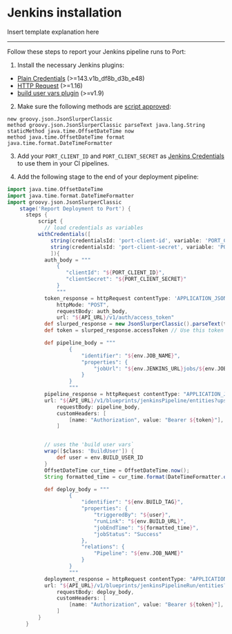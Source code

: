 # Jenkins installation

Insert template explanation here

---

Follow these steps to report your Jenkins pipeline runs to Port:
1. Install the necessary Jenkins plugins:
- [Plain Credentials](https://plugins.jenkins.io/credentials-binding/) (>=143.v1b_df8b_d3b_e48)
- [HTTP Request](https://plugins.jenkins.io/http_request/) (>=1.16)
- [build user vars plugin](https://plugins.jenkins.io/build-user-vars-plugin/) (>=v1.9)

2. Make sure the following methods are [script approved](https://www.jenkins.io/doc/book/managing/script-approval/):

```
new groovy.json.JsonSlurperClassic
method groovy.json.JsonSlurperClassic parseText java.lang.String
staticMethod java.time.OffsetDateTime now
method java.time.OffsetDateTime format java.time.format.DateTimeFormatter
```


3. Add your `PORT_CLIENT_ID` and `PORT_CLIENT_SECRET` as [Jenkins Credentials](https://www.jenkins.io/doc/book/using/using-credentials/) to use them in your CI pipelines.

4. Add the following stage to the end of your deployment pipeline:

```groovy
import java.time.OffsetDateTime
import java.time.format.DateTimeFormatter
import groovy.json.JsonSlurperClassic
    stage('Report Deployment to Port') {
      steps {
          script {
            // load credentials as variables 
          withCredentials([
              string(credentialsId: 'port-client-id', variable: 'PORT_CLIENT_ID'),
              string(credentialsId: 'port-client-secret', variable: 'PORT_CLIENT_SECRET')
              ]){
            auth_body = """
                {
                   "clientId": "${PORT_CLIENT_ID}",
                   "clientSecret": "${PORT_CLIENT_SECRET}"
                }
                """
            token_response = httpRequest contentType: 'APPLICATION_JSON',
                httpMode: "POST",
                requestBody: auth_body,
                url: "${API_URL}/v1/auth/access_token"
            def slurped_response = new JsonSlurperClassic().parseText(token_response.content)
            def token = slurped_response.accessToken // Use this token for authentication with Port

            def pipeline_body = """
                    {
                        "identifier": "${env.JOB_NAME}",
                        "properties": {
                            "jobUrl": "${env.JENKINS_URL}jobs/${env.JOB_NAME}"
                        }
                    }
                    """
            pipeline_response = httpRequest contentType: "APPLICATION_JSON", httpMode: "POST",
            url: "${API_URL}/v1/blueprints/jenkinsPipeline/entities?upsert=true&validation_only=false&merge=true",
                requestBody: pipeline_body,
                customHeaders: [
                    [name: "Authorization", value: "Bearer ${token}"],
                ]            


            // uses the 'build user vars` 
            wrap([$class: 'BuildUser']) {
                def user = env.BUILD_USER_ID
            }
            OffsetDateTime cur_time = OffsetDateTime.now();
            String formatted_time = cur_time.format(DateTimeFormatter.ofPattern("yyyy-MM-dd'T'HH:mm:ssXXX"));

            def deploy_body = """
                    {
                        "identifier": "${env.BUILD_TAG}",
                        "properties": {
                            "triggeredBy": "${user}",
                            "runLink": "${env.BUILD_URL}",
                            "jobEndTime": "${formatted_time}",
                            "jobStatus": "Success"
                        },
                        "relations": {
                            "Pipeline": "${env.JOB_NAME}"
                        }
                    }
                    """
            deployment_response = httpRequest contentType: "APPLICATION_JSON", httpMode: "POST",
            url: "${API_URL}/v1/blueprints/jenkinsPipelineRun/entities?upsert=true&validation_only=false&merge=true",
                requestBody: deploy_body,
                customHeaders: [
                    [name: "Authorization", value: "Bearer ${token}"],
                ]
          }
      }
```